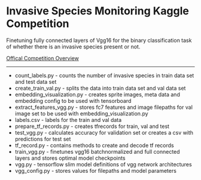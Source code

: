 # Invasive Species Monitoring Kaggle Competition

Finetuning fully connected layers of Vgg16 for the binary classification task of whether there is an invasive species present or not. 

<a href="https://www.kaggle.com/c/invasive-species-monitoring">Offical Competition Overview</a>

---
- count\_labels.py - counts the number of invasive species in train data set and test data set
- create\_train\_val.py - splits the data into train data set and val data set
- embedding\_visualization.py - creates sprite images, meta data and embedding config to be used with tensorboard
- extract\_features\_vgg.py - stores fc7 features and image filepaths for val image set to be used with embedding\_visualization.py
- labels.csv - labels for the train and val data
- prepare\_tf\_records.py - creates tfrecords for train, val and test
- test\_vgg.py - calculates accuracy for validation set or creates a csv with predictions for test set
- tf\_record.py - contains methods to create and decode tf records
- train\_vgg.py -  finetunes vgg16 batchnormalized and full connected layers and stores optimal model checkpoints
- vgg.py - tensorflow slim model definitions of vgg network architectures
- vgg\_config.py - stores values for filepaths and model parameters
